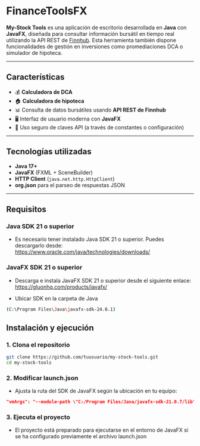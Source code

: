 # FinanceToolsFX

**My-Stock Tools** es una aplicación de escritorio desarrollada en **Java** con **JavaFX**, diseñada para consultar información bursátil en tiempo real utilizando la API REST de [Finnhub](https://finnhub.io/). Esta herramienta también dispone funcionalidades de gestión en inversiones como promediaciones DCA o simulador de hipoteca.

---

## Características

- 💰 **Calculadora de DCA**
- 🏠 **Calculadora de hipoteca**
- 📊 Consulta de datos bursátiles usando **API REST de Finnhub**
- 🖥️ Interfaz de usuario moderna con **JavaFX**
- 🔐 Uso seguro de claves API (a través de constantes o configuración)

---

## Tecnologías utilizadas

- **Java 17+**
- **JavaFX** (FXML + SceneBuilder)
- **HTTP Client** (`java.net.http.HttpClient`)
- **org.json** para el parseo de respuestas JSON

---

## Requisitos

### Java SDK 21 o superior
- Es necesario tener instalado Java SDK 21 o superior. Puedes descargarlo desde: https://www.oracle.com/java/technologies/downloads/

### JavaFX SDK 21 o superior
- Descarga e instala JavaFX SDK 21 o superior desde el siguiente enlace: https://gluonhq.com/products/javafx/

- Ubicar SDK en la carpeta de Java 
```bash
(C:\Program Files\Java\javafx-sdk-24.0.1)
```

## Instalación y ejecución

### 1. Clona el repositorio

```bash
git clone https://github.com/tuusuario/my-stock-tools.git
cd my-stock-tools
```

### 2. Modificar launch.json

- Ajusta la ruta del SDK de JavaFX según la ubicación en tu equipo:
```json
"vmArgs": "--module-path \"C:/Program Files/Java/javafx-sdk-21.0.7/lib\" --add-modules javafx.controls,javafx.fxml"
```

### 3. Ejecuta el proyecto

- El proyecto está preparado para ejecutarse en el entorno de JavaFX si se ha configurado previamente el archivo launch.json

